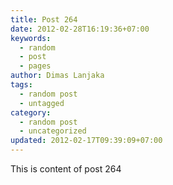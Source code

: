 ```yaml
---
title: Post 264
date: 2012-02-28T16:19:36+07:00
keywords:
  - random
  - post
  - pages
author: Dimas Lanjaka
tags:
  - random post
  - untagged
category:
  - random post
  - uncategorized
updated: 2012-02-17T09:39:09+07:00
---
```

This is content of post 264